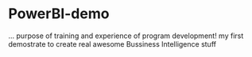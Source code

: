 # PowerBI-demo
... purpose of training and experience of program development!
my first demostrate to create real awesome Bussiness Intelligence stuff
